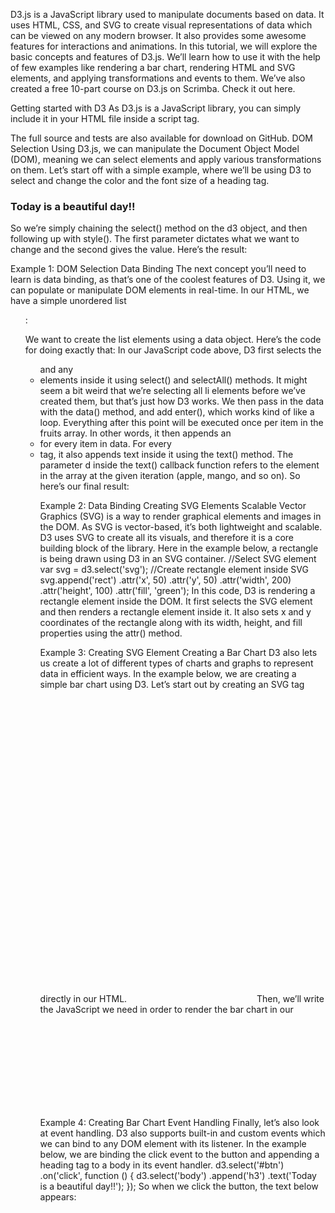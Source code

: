 D3.js is a JavaScript library used to manipulate documents based on data. It uses HTML, CSS, and SVG to create visual representations of data which can be viewed on any modern browser.
It also provides some awesome features for interactions and animations.
In this tutorial, we will explore the basic concepts and features of D3.js. We’ll learn how to use it with the help of few examples like rendering a bar chart, rendering HTML and SVG elements, and applying transformations and events to them.
We’ve also created a free 10-part course on D3.js on Scrimba. Check it out here.

Getting started with D3
As D3.js is a JavaScript library, you can simply include it in your HTML file inside a script tag.
<script src='https://d3js.org/d3.v4.min.js'></script>
The full source and tests are also available for download on GitHub.
DOM Selection
Using D3.js, we can manipulate the Document Object Model (DOM), meaning we can select elements and apply various transformations on them.
Let’s start off with a simple example, where we’ll be using D3 to select and change the color and the font size of a heading tag.
<html>
<head>
    <title>Learn D3 in 5 minutes</title>
</head>
<body>

<h3>Today is a beautiful day!!</h3>

<script src='https://d3js.org/d3.v4.min.js'></script>

<script>
    d3.select('h3').style('color', 'darkblue');
    d3.select('h3').style('font-size', '24px');
</script>
</body>
</html>
So we’re simply chaining the select() method on the d3 object, and then following up with style(). The first parameter dictates what we want to change and the second gives the value. Here’s the result:

Example 1: DOM Selection
Data Binding
The next concept you’ll need to learn is data binding, as that’s one of the coolest features of D3. Using it, we can populate or manipulate DOM elements in real-time.
In our HTML, we have a simple unordered list <ul>:
<ul> </ul>
We want to create the list elements using a data object. Here’s the code for doing exactly that:
<script>
    var fruits = ['apple', 'mango', 'banana', 'orange'];
    d3.select('ul')
        .selectAll('li')
        .data(fruits)
        .enter()
        .append('li')
        .text(function(d) { return d; });
</script>
In our JavaScript code above, D3 first selects the <ul> and any <li>elements inside it using select() and selectAll() methods. It might seem a bit weird that we’re selecting all li elements before we’ve created them, but that’s just how D3 works.
We then pass in the data with the data() method, and add enter(), which works kind of like a loop. Everything after this point will be executed once per item in the fruits array.
In other words, it then appends an<li>for every item in data. For every <li>tag, it also appends text inside it using the text() method. The parameter d inside the text() callback function refers to the element in the array at the given iteration (apple, mango, and so on).
So here’s our final result:

Example 2: Data Binding
Creating SVG Elements
Scalable Vector Graphics (SVG) is a way to render graphical elements and images in the DOM. As SVG is vector-based, it’s both lightweight and scalable. D3 uses SVG to create all its visuals, and therefore it is a core building block of the library.
Here in the example below, a rectangle is being drawn using D3 in an SVG container.
//Select SVG element
var svg = d3.select('svg');
//Create rectangle element inside SVG
svg.append('rect')
   .attr('x', 50)
   .attr('y', 50)
   .attr('width', 200)
   .attr('height', 100)
   .attr('fill', 'green');
In this code, D3 is rendering a rectangle element inside the DOM. It first selects the SVG element and then renders a rectangle element inside it. It also sets x and y coordinates of the rectangle along with its width, height, and fill properties using the attr() method.

Example 3: Creating SVG Element
Creating a Bar Chart
D3 also lets us create a lot of different types of charts and graphs to represent data in efficient ways. In the example below, we are creating a simple bar chart using D3.
Let’s start out by creating an SVG tag directly in our HTML.
<svg width='200' height='500'></svg>
Then, we’ll write the JavaScript we need in order to render the bar chart in our <svg> tag:
var data = [80, 120, 60, 150, 200];
var barHeight = 20;
var bar = d3.select('svg')
          .selectAll('rect')
          .data(data)
          .enter()
          .append('rect')
          .attr('width', function(d) {  return d; })
          .attr('height', barHeight - 1)
          .attr('transform', function(d, i) {
            return "translate(0," + i * barHeight + ")";
          });
In this code, we have an array of numbers which we will use to render our bar chart. Each item in an array would represent a single bar. We make use of the fact that bars are just rectangles with variable width or height.
After selecting the SVG and rectangle elements, we pass our dataset using the data() method and call enter() to start looping on data.
For each data item, we render a rectangle and set its width equivalent to its value. We then set the height of each bar, and to avoid overlapping, we provide some padding to it by subtracting 1 from barHeight.
We then transform our bars using the translate property which will position every rectangle one after another rather than starting from the same point. transform() takes a callback function which gets data and index in its parameters. We translate the rectangle on the y-axis, by multiplying index with the height of the bar.
Here’s the result:

Example 4: Creating Bar Chart
Event Handling
Finally, let’s also look at event handling. D3 also supports built-in and custom events which we can bind to any DOM element with its listener. In the example below, we are binding the click event to the button and appending a heading tag to a body in its event handler.
d3.select('#btn')
        .on('click', function () {
            d3.select('body')
               .append('h3')
               .text('Today is a beautiful day!!');
        });
So when we click the button, the text below appears:
